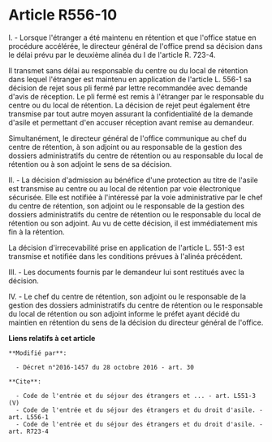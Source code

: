 # Article R556-10

I. - Lorsque l'étranger a été maintenu en rétention et que l'office statue en procédure accélérée, le directeur général de
l'office prend sa décision dans le délai prévu par le deuxième alinéa du I de l'article R. 723-4. 

Il transmet sans délai au responsable du centre ou du local de rétention dans lequel l'étranger est maintenu en application
de l'article L. 556-1 sa décision de rejet sous pli fermé par lettre recommandée avec demande d'avis de réception. Le pli
fermé est remis à l'étranger par le responsable du centre ou du local de rétention. La décision de rejet peut également être
transmise par tout autre moyen assurant la confidentialité de la demande d'asile et permettant d'en accuser réception avant
remise au demandeur. 

Simultanément, le directeur général de l'office communique au chef du centre de rétention, à son adjoint ou au responsable de
la gestion des dossiers administratifs du centre de rétention ou au responsable du local de rétention ou à son adjoint le
sens de sa décision. 

II. - La décision d'admission au bénéfice d'une protection au titre de l'asile est transmise au centre ou au local de
rétention par voie électronique sécurisée. Elle est notifiée à l'intéressé par la voie administrative par le chef du centre
de rétention, son adjoint ou le responsable de la gestion des dossiers administratifs du centre de rétention ou le
responsable du local de rétention ou son adjoint. Au vu de cette décision, il est immédiatement mis fin à la rétention. 

La décision d'irrecevabilité prise en application de l'article L. 551-3 est transmise et notifiée dans les conditions prévues
à l'alinéa précédent. 

III. - Les documents fournis par le demandeur lui sont restitués avec la décision. 

IV. - Le chef du centre de rétention, son adjoint ou le responsable de la gestion des dossiers administratifs du centre de
rétention ou le responsable du local de rétention ou son adjoint informe le préfet ayant décidé du maintien en rétention du
sens de la décision du directeur général de l'office.

**Liens relatifs à cet article**

	**Modifié par**:

	  - Décret n°2016-1457 du 28 octobre 2016 - art. 30

	**Cite**:

	  - Code de l'entrée et du séjour des étrangers et ... - art. L551-3 (V)
	  - Code de l'entrée et du séjour des étrangers et du droit d'asile. - art. L556-1
	  - Code de l'entrée et du séjour des étrangers et du droit d'asile. - art. R723-4
